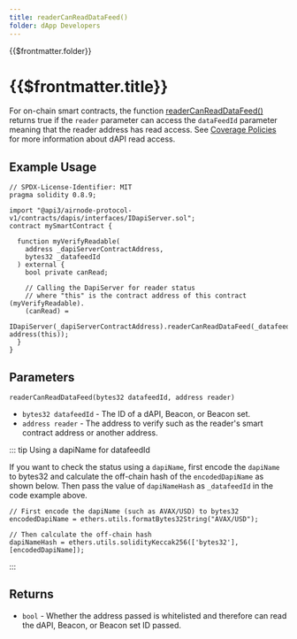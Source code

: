 ```yaml
---
title: readerCanReadDataFeed()
folder: dApp Developers
---
```


<TitleSpan>{{$frontmatter.folder}}</TitleSpan>

# {{$frontmatter.title}}

<TocHeader />
<TOC class="table-of-contents" :include-level="[2,3]" />

For on-chain smart contracts, the function
[readerCanReadDataFeed()](https://github.com/api3dao/airnode-protocol-v1/blob/v0.5.0/contracts/dapis/DapiServer.sol#L771-L781)
returns true if the `reader` parameter can access the `dataFeedId` parameter
meaning that the reader address has read access. See
[Coverage Policies](./#coverage-policies) for more information about dAPI read
access.

## Example Usage

```solidity
// SPDX-License-Identifier: MIT
pragma solidity 0.8.9;

import "@api3/airnode-protocol-v1/contracts/dapis/interfaces/IDapiServer.sol";
contract mySmartContract {

  function myVerifyReadable(
    address _dapiServerContractAddress,
    bytes32 _datafeedId
  ) external {
    bool private canRead;

    // Calling the DapiServer for reader status
    // where "this" is the contract address of this contract (myVerifyReadable).
    (canRead) =
      IDapiServer(_dapiServerContractAddress).readerCanReadDataFeed(_datafeedId, address(this));
  }
}

```

## Parameters

`readerCanReadDataFeed(bytes32 datafeedId, address reader)`

- `bytes32 datafeedId` - The ID of a dAPI, Beacon, or Beacon set.
- `address reader` - The address to verify such as the reader's smart contract
  address or another address.

::: tip Using a dapiName for datafeedId

If you want to check the status using a `dapiName`, first encode the `dapiName`
to bytes32 and calculate the off-chain hash of the `encodedDapiName` as shown
below. Then pass the value of `dapiNameHash` as `_datafeedId` in the code
example above.

```solidity
// First encode the dapiName (such as AVAX/USD) to bytes32
encodedDapiName = ethers.utils.formatBytes32String("AVAX/USD");

// Then calculate the off-chain hash
dapiNameHash = ethers.utils.solidityKeccak256(['bytes32'], [encodedDapiName]);
```

:::

## Returns

- `bool` - Whether the address passed is whitelisted and therefore can read the
  dAPI, Beacon, or Beacon set ID passed.
